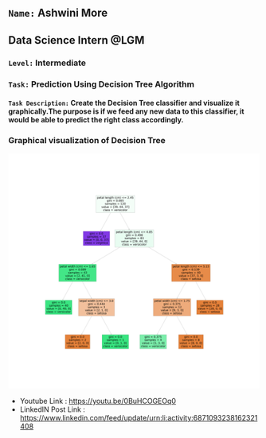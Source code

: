 ## `Name:` Ashwini More
## Data Science Intern @LGM
### `Level:` Intermediate

### `Task:` Prediction Using Decision Tree Algorithm

#### `Task Description:` Create the Decision Tree classifier and visualize it graphically.The purpose is if we feed any new data to this classifier, it would be able to  predict the right class accordingly. 

### Graphical visualization of Decision Tree
![test_img](decisionTree.png)


- Youtube Link : https://youtu.be/0BuHCOGEOq0
- LinkedIN Post Link : https://www.linkedin.com/feed/update/urn:li:activity:6871093238162321408

